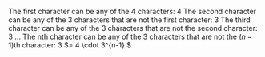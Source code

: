 The first character can be any of the 4 characters: 4
The second character can be any of the 3 characters that are not the first character: 3
The third character can be any of the 3 characters that are not the second character: 3
...
The nth character can be any of the 3 characters that are not the $(n-1)$th character: 3
$= 4 \cdot 3^{n-1} $
